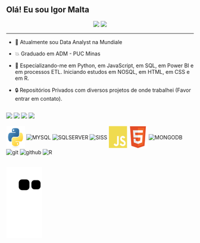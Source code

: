 ## Olá! Eu sou Igor Malta
<div align="center">
  <img height="130em" src="https://github-readme-stats.vercel.app/api?username=MaltaIgor&show_icons=true&theme=dark&include_all_commits=true&count_private=true&hide=prs,issues,contribs"/>
  <img height="130em" src="https://github-readme-stats.vercel.app/api/top-langs/?username=MaltaIgor&layout=compact&langs_count=7&theme=dark"/>
</div>
<p></p>

---
- 🔭 Atualmente sou Data Analyst na Mundiale
- 💥 Graduado em ADM - PUC Minas
- 🌱 Especializando-me em Python, em JavaScript, em SQL, em Power BI e em processos ETL. Iniciando estudos em NOSQL, em HTML, em CSS e em R.
- 🔒 Repositórios Privados com diversos projetos de onde trabalhei (Favor entrar em contato).

  ##
<div> 
  <a href="https://www.linkedin.com/in/igormalta/" target="_blank"><img src="https://img.shields.io/badge/-LinkedIn-%230077B5?style=for-the-badge&logo=linkedin&logoColor=white" target="_blank"></a> 
  <a href="https://www.instagram.com/igor_malta/" target="_blank"><img src="https://img.shields.io/badge/-Instagram-%23E4405F?style=for-the-badge&logo=instagram&logoColor=white" target="_blank"></a>
   <a href="https://discord.gg/qWWd44A39s" target="_blank"><img src="https://img.shields.io/badge/Discord-7289DA?style=for-the-badge&logo=discord&logoColor=white" target="_blank"></a> 
  <a href = "mailto:igorbrunomalta@gmail.com"><img src="https://img.shields.io/badge/-Gmail-%23333?style=for-the-badge&logo=gmail&logoColor=white" target="_blank"></a>


 <div style="display: inline_block"><br>
  <img align="center" alt="Python" height="60" width="50" src="https://raw.githubusercontent.com/devicons/devicon/master/icons/python/python-original.svg">
  <img align="center" alt="MYSQL" height="70" width="80" src="https://cdn.jsdelivr.net/gh/devicons/devicon/icons/mysql/mysql-original-wordmark.svg">
  <img align="center" alt="SQLSERVER" height="70" width="80" src="https://cdn.jsdelivr.net/gh/devicons/devicon/icons/microsoftsqlserver/microsoftsqlserver-plain-wordmark.svg">
  <img align="center" alt="SISS" height="60" width="50" src="https://cdn.jsdelivr.net/gh/devicons/devicon/icons/visualstudio/visualstudio-plain.svg">
  <img align="center" alt="Js" height="60" width="50" src="https://raw.githubusercontent.com/devicons/devicon/master/icons/javascript/javascript-plain.svg">
  <img align="center" alt="HTML" height="60" width="50" src="https://raw.githubusercontent.com/devicons/devicon/master/icons/html5/html5-original.svg">
  <img align="center" alt="MONGODB" height="60" width="50" src="https://cdn.jsdelivr.net/gh/devicons/devicon/icons/mongodb/mongodb-original-wordmark.svg">
  <img align="center" alt="git" height="60" width="50" src="https://cdn.jsdelivr.net/gh/devicons/devicon/icons/git/git-original.svg">
  <img align="center" alt="github" height="60" width="50" src="https://cdn.jsdelivr.net/gh/devicons/devicon/icons/github/github-original.svg">
   <img align="center" alt="R" height="60" width="50" src="https://cdn.jsdelivr.net/gh/devicons/devicon/icons/rstudio/rstudio-original.svg">
 <div style="display: inline_block"><br>

   
   
   
  ![Snake animation](https://github.com/MaltaIgor/MaltaIgor/blob/output/github-contribution-grid-snake.svg)
 
</div>
